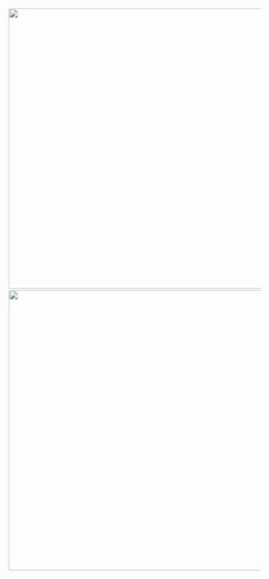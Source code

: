 <img style="margin:0.1rem 0.1rem 0.1rem 0.1rem; box-shadow:10px; width:35rem;" src="https://github-readme-stats.vercel.app/api?username=bfibraga&show_icons=true&theme=radical">

<img style="margin:0.1rem 0.1rem 0.1rem 0.1rem; box-shadow:10px; width:35rem;" src="https://github-readme-stats.vercel.app/api/top-langs/?username=bfibraga&layout=compact&theme=radical">

